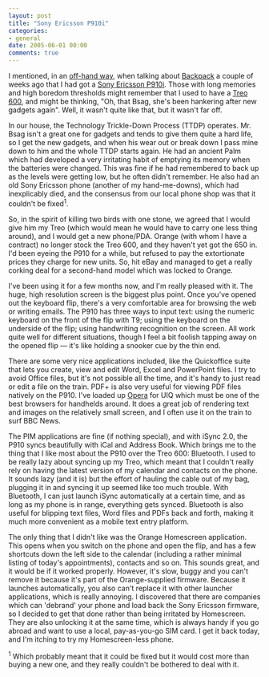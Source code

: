 ```yaml
---
layout: post
title: "Sony Ericsson P910i"
categories:
- general
date: 2005-06-01 00:00
comments: true
---
```


<p>I mentioned, in an <a href="http://www.rousette.org.uk/blog/archives/2005/05/16/backpack/#comment-3637">off-hand way</a>, when talking about <a href="http://backpackit.com/">Backpack</a> a couple of weeks ago that I had got a <a href="http://www.sonyericsson.com/spg.jsp?cc=gb&amp;lc=en&amp;ver=4000&amp;template=pp1_loader&amp;php=php1_10183&amp;zone=pp&amp;lm=pp1&amp;pid=10183">Sony Ericsson P910i</a>. Those with long memories and high boredom thresholds might remember that I used to have a <a href="http://www.rousette.org.uk/blog/archives/2003/12/04/treo-600-review/">Treo 600</a>, and might be thinking, "Oh, that Bsag, she's been hankering after new gadgets again". Well, it wasn't quite like that, but it wasn't far off.</p>

<p>In our house, the Technology Trickle-Down Process (TTDP) operates. Mr. Bsag isn't a great one for gadgets and tends to give them quite a hard life, so I get the new gadgets, and when his wear out or break down I pass mine down to him and the whole TTDP starts again. He had an ancient Palm which had developed a very irritating habit of emptying its memory when the batteries were changed. This was fine if he had remembered to back up as the levels were getting low, but he often didn't remember. He also had an old Sony Ericsson phone (another of my hand-me-downs), which had inexplicably died, and the consensus from our local phone shop was that it couldn't be fixed<sup>1</sup>.</p>


<p>So, in the spirit of killing two birds with one stone, we agreed that I would give him my Treo (which would mean he would have to carry one less thing around), and I would get a new phone/PDA. Orange (with whom I have a contract) no longer stock the Treo 600, and they haven't yet got the 650 in. I'd been eyeing the P910 for a while, but refused to pay the extortionate prices they charge for new units. So, hit eBay and managed to get a really corking deal for a second-hand model which was locked to Orange.</p>

<p>I've been using it for a few months now, and I'm really pleased with it. The huge, high resolution screen is the biggest plus point. Once you've opened out the keyboard flip, there's a very comfortable area for browsing the web or writing emails. The P910 has three ways to input text: using the numeric keyboard on the front of the flip with T9; using the keyboard on the underside of the flip; using handwriting recognition on the screen. All work quite well for different situations, though I feel a bit foolish tapping away on the opened flip &mdash; it's like holding a snooker cue by the thin end.</p>

<p>There are some very nice applications included, like the Quickoffice suite that lets you create, view and edit Word, Excel and PowerPoint files. I try to avoid Office files, but it's not possible all the time, and it's handy to just read or edit a file on the train. PDF+ is also very useful for viewing PDF files natively on the P910. I've loaded up <a href="http://www.opera.com/">Opera</a> for UIQ which must be one of the best browsers for handhelds around. It does a great job of rendering text and images on the relatively small screen, and I often use it on the train to surf BBC News.</p>

<p>The PIM applications are fine (if nothing special), and with iSync 2.0, the P910 syncs beautifully with iCal and Address Book. Which brings me to the thing that I like most about the P910 over the Treo 600: Bluetooth. I used to be really lazy about syncing up my Treo, which meant that I couldn't really rely on having the latest version of my calendar and contacts on the phone. It sounds lazy (and it is) but the effort of hauling the cable out of my bag, plugging it in and syncing it up seemed like too much trouble. With Bluetooth, I can just launch iSync automatically at a certain time, and as long as my phone is in range, everything gets synced. Bluetooth is also useful for blipping text files, Word files and PDFs back and forth, making it much more convenient as a mobile text entry platform.</p>

<p>The only thing that I didn't like was the Orange Homescreen application. This opens when you switch on the phone and open the flip, and has a few shortcuts down the left side to the calendar (including a rather minimal listing of today's appointments), contacts and so on. This sounds great, and it would be if it worked properly. However, it's slow, buggy and you can't remove it because it's part of the Orange-supplied firmware. Because it launches automatically, you also can't replace it with other launcher applications, which is really annoying. I discovered that there are companies which can 'debrand' your phone and load back the Sony Ericsson firmware, so I decided to get that done rather than being irritated by Homescreen. They are also unlocking it at the same time, which is always handy if you go abroad and want to use a local, pay-as-you-go SIM card. I get it back today, and I'm itching to try my Homescreen-less phone.</p>

<p><sup>1</sup> Which probably meant that it could be fixed but it would cost more than buying a new one, and they really couldn't be bothered to deal with it.</p>

